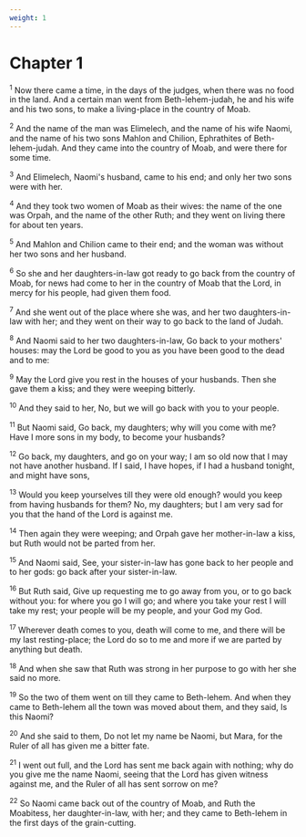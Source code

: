 ```yaml
---
weight: 1
---
```


# Chapter 1

<sup>1</sup> Now there came a time, in the days of the judges, when there was no food in the land. And a certain man went from Beth-lehem-judah, he and his wife and his two sons, to make a living-place in the country of Moab. 

<sup>2</sup> And the name of the man was Elimelech, and the name of his wife Naomi, and the name of his two sons Mahlon and Chilion, Ephrathites of Beth-lehem-judah. And they came into the country of Moab, and were there for some time. 

<sup>3</sup> And Elimelech, Naomi's husband, came to his end; and only her two sons were with her. 

<sup>4</sup> And they took two women of Moab as their wives: the name of the one was Orpah, and the name of the other Ruth; and they went on living there for about ten years. 

<sup>5</sup> And Mahlon and Chilion came to their end; and the woman was without her two sons and her husband. 

<sup>6</sup> So she and her daughters-in-law got ready to go back from the country of Moab, for news had come to her in the country of Moab that the Lord, in mercy for his people, had given them food. 

<sup>7</sup> And she went out of the place where she was, and her two daughters-in-law with her; and they went on their way to go back to the land of Judah. 

<sup>8</sup> And Naomi said to her two daughters-in-law, Go back to your mothers' houses: may the Lord be good to you as you have been good to the dead and to me: 

<sup>9</sup> May the Lord give you rest in the houses of your husbands. Then she gave them a kiss; and they were weeping bitterly. 

<sup>10</sup> And they said to her, No, but we will go back with you to your people. 

<sup>11</sup> But Naomi said, Go back, my daughters; why will you come with me? Have I more sons in my body, to become your husbands? 

<sup>12</sup> Go back, my daughters, and go on your way; I am so old now that I may not have another husband. If I said, I have hopes, if I had a husband tonight, and might have sons, 

<sup>13</sup> Would you keep yourselves till they were old enough? would you keep from having husbands for them? No, my daughters; but I am very sad for you that the hand of the Lord is against me. 

<sup>14</sup> Then again they were weeping; and Orpah gave her mother-in-law a kiss, but Ruth would not be parted from her. 

<sup>15</sup> And Naomi said, See, your sister-in-law has gone back to her people and to her gods: go back after your sister-in-law. 

<sup>16</sup> But Ruth said, Give up requesting me to go away from you, or to go back without you: for where you go I will go; and where you take your rest I will take my rest; your people will be my people, and your God my God. 

<sup>17</sup> Wherever death comes to you, death will come to me, and there will be my last resting-place; the Lord do so to me and more if we are parted by anything but death. 

<sup>18</sup> And when she saw that Ruth was strong in her purpose to go with her she said no more. 

<sup>19</sup> So the two of them went on till they came to Beth-lehem. And when they came to Beth-lehem all the town was moved about them, and they said, Is this Naomi? 

<sup>20</sup> And she said to them, Do not let my name be Naomi, but Mara, for the Ruler of all has given me a bitter fate. 

<sup>21</sup> I went out full, and the Lord has sent me back again with nothing; why do you give me the name Naomi, seeing that the Lord has given witness against me, and the Ruler of all has sent sorrow on me? 

<sup>22</sup> So Naomi came back out of the country of Moab, and Ruth the Moabitess, her daughter-in-law, with her; and they came to Beth-lehem in the first days of the grain-cutting. 


